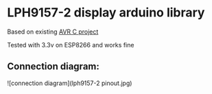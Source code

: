 # LPH9157-2 display arduino library
Based on existing [AVR C project](http://cxem.net/mc/mc221.php)

Tested with 3.3v on ESP8266 and works fine

## Connection diagram:
![connection diagram](lph9157-2 pinout.jpg)
